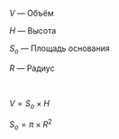 $V$ — Объём

$H$ — Высота

$S_о$ — Площадь основания

$R$ — Радиус

<Br>

$V = S_о \times H$

$S_о = \pi \times R^2$